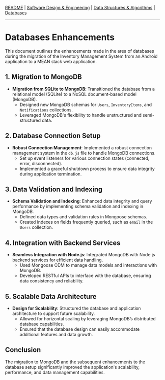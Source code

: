 [README](../README.md) | [Software Design & Engineering](Software_Design_Engineering.md) | [Data Structures & Algorithms](Data_Structures_Algorithms.md) | [Databases](Databases.md)

---

# Databases Enhancements

This document outlines the enhancements made in the area of databases during the migration of the Inventory Management System from an Android application to a MEAN stack web application.

## 1. Migration to MongoDB

- **Migration from SQLite to MongoDB**: Transitioned the database from a relational model (SQLite) to a NoSQL document-based model (MongoDB).
  - Designed new MongoDB schemas for `Users`, `InventoryItems`, and `Notifications` collections.
  - Leveraged MongoDB's flexibility to handle unstructured and semi-structured data.

## 2. Database Connection Setup

- **Robust Connection Management**: Implemented a robust connection management system in the `db.js` file to handle MongoDB connections.
  - Set up event listeners for various connection states (connected, error, disconnected).
  - Implemented a graceful shutdown process to ensure data integrity during application termination.

## 3. Data Validation and Indexing

- **Schema Validation and Indexing**: Enhanced data integrity and query performance by implementing schema validation and indexing in MongoDB.
  - Defined data types and validation rules in Mongoose schemas.
  - Created indexes on fields frequently queried, such as `email` in the `Users` collection.

## 4. Integration with Backend Services

- **Seamless Integration with Node.js**: Integrated MongoDB with Node.js backend services for efficient data handling.
  - Used Mongoose ODM to manage data models and interactions with MongoDB.
  - Developed RESTful APIs to interface with the database, ensuring data consistency and reliability.

## 5. Scalable Data Architecture

- **Design for Scalability**: Structured the database and application architecture to support future scalability.
  - Allowed for horizontal scaling by leveraging MongoDB’s distributed database capabilities.
  - Ensured that the database design can easily accommodate additional features and data growth.

## Conclusion

The migration to MongoDB and the subsequent enhancements to the database setup significantly improved the application's scalability, performance, and data management capabilities.
